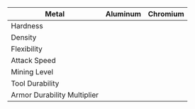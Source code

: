 |Metal|Aluminum|Chromium|
|-----|--------|--------|
|Hardness|
|Density|
|Flexibility|
|Attack Speed|
|Mining Level|
|Tool Durability|
|Armor Durability Multiplier|
